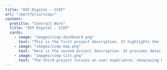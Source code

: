 ```yaml
---
title: "OSF Digital - CCEP"
url: "/portfolio/ccep/"
content:
  pretitle: "Contract Work"
  title: "OSF Digital - CCEP"
  cards:
    - image: "images/ccep-dashboard.png"
      text: "This is the first project description. It highlights the features of Project 1 and its benefits."
    - image: "images/ccep-map.png"
      text: "Here is the second project description. It provides details about Project 2 and its unique approach."
    - image: "images/ccep-list.png"
      text: "The third project focuses on user experience, showcasing how it solves a specific problem."
---
```

